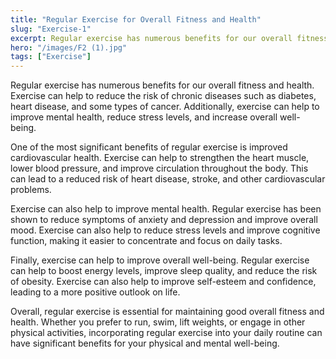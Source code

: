 ```yaml
---
title: "Regular Exercise for Overall Fitness and Health"
slug: "Exercise-1"
excerpt: Regular exercise has numerous benefits for our overall fitness and health. Exercise can help to reduce the risk of     chronic diseases such as diabetes, heart disease, and some types of cancer.
hero: "/images/F2 (1).jpg"
tags: ["Exercise"]
---
```


Regular exercise has numerous benefits for our overall fitness and health. Exercise can help to reduce the risk of chronic diseases such as diabetes, heart disease, and some types of cancer. Additionally, exercise can help to improve mental health, reduce stress levels, and increase overall well-being.

One of the most significant benefits of regular exercise is improved cardiovascular health. Exercise can help to strengthen the heart muscle, lower blood pressure, and improve circulation throughout the body. This can lead to a reduced risk of heart disease, stroke, and other cardiovascular problems.

Exercise can also help to improve mental health. Regular exercise has been shown to reduce symptoms of anxiety and depression and improve overall mood. Exercise can also help to reduce stress levels and improve cognitive function, making it easier to concentrate and focus on daily tasks.

Finally, exercise can help to improve overall well-being. Regular exercise can help to boost energy levels, improve sleep quality, and reduce the risk of obesity. Exercise can also help to improve self-esteem and confidence, leading to a more positive outlook on life.

Overall, regular exercise is essential for maintaining good overall fitness and health. Whether you prefer to run, swim, lift weights, or engage in other physical activities, incorporating regular exercise into your daily routine can have significant benefits for your physical and mental well-being.